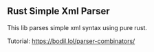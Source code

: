 ## Rust Simple Xml Parser

This lib parses simple xml syntax using pure rust.

Tutorial:
    https://bodil.lol/parser-combinators/
